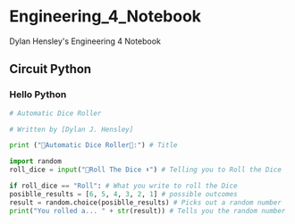 # Engineering_4_Notebook
Dylan Hensley's Engineering 4 Notebook

## Circuit Python

### Hello Python
   
   ``` python
# Automatic Dice Roller

# Written by [Dylan J. Hensley]

print ("🎲Automatic Dice Roller🎲:") # Title

import random
roll_dice = input("🎲Roll The Dice ⬇") # Telling you to Roll the Dice

if roll_dice == "Roll": # What you write to roll the Dice
   posiblle_results = [6, 5, 4, 3, 2, 1] # possible outcomes
   result = random.choice(posiblle_results) # Picks out a random number
   print("You rolled a... " + str(result)) # Tells you the random number 
```
